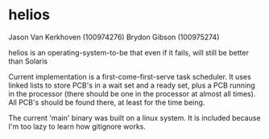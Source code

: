 # helios

Jason Van Kerkhoven (100974276)
Brydon Gibson (100975274)

helios is an operating-system-to-be that even if it fails, will still be better than Solaris

Current implementation is a first-come-first-serve task scheduler. It uses linked lists to store PCB's in a wait set and a ready set, plus a PCB running in the processor (there should be one in the processor at almost all times). All PCB's should be found there, at least for the time being.

The current 'main' binary was built on a linux system. It is included because I'm too lazy to learn how gitignore works.
